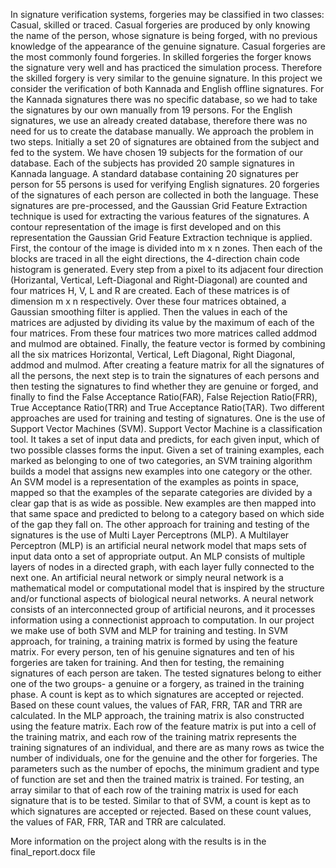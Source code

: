 In signature verification systems, forgeries may be classified in two classes: Casual, skilled or traced. Casual forgeries are produced by only knowing the name of the person, whose signature is being forged, with no previous knowledge of the appearance of the genuine signature. Casual forgeries are the most commonly found forgeries. In skilled forgeries the forger knows the signature very well and has practiced the simulation process. Therefore the skilled forgery is very similar to the genuine signature.
In this project we consider the verification of both Kannada and English offline signatures. For the Kannada signatures there was no specific database, so we had to take the signatures by our own manually from 19 persons. For the English signatures, we use an already created database, therefore there was no need for us to create the database manually.
We approach the problem in two steps. Initially a set 20 of signatures are obtained from the subject and fed to the system. We have chosen 19 subjects for the formation of our database. Each of the subjects has provided 20 sample signatures in Kannada language. A standard database containing 20 signatures per person for 55 persons is used for verifying English signatures. 20 forgeries of the signatures of each person are collected in both the language.  These signatures are pre-processed, and the Gaussian Grid Feature Extraction technique is used for extracting the various features of the signatures. A contour representation of the image is first developed and on this representation the Gaussian Grid Feature Extraction technique is applied. 
First, the contour of the image is divided into m x n zones. Then each of the blocks are traced in all the eight directions, the 4-direction chain code histogram is generated. Every step from a pixel to its adjacent four direction (Horizantal, Vertical, Left-Diagonal and Right-Diagonal) are counted and four matrices H, V, L and R are created. Each of these matrices is of dimension m x n respectively. Over these four matrices obtained, a Gaussian smoothing filter is applied. Then the values in each of the matrices are adjusted by dividing its value by the maximum of each of the four matrices. From these four matrices two more matrices called addmod and mulmod are obtained. Finally, the feature vector is formed by combining all the six matrices Horizontal, Vertical, Left Diagonal, Right Diagonal, addmod and mulmod.
After creating a feature matrix for all the signatures of all the persons, the next step is to train the signatures of each persons and then testing the signatures to find whether they are genuine or forged, and finally to find the False Acceptance Ratio(FAR), False Rejection Ratio(FRR), True Acceptance Ratio(TRR) and True Acceptance Ratio(TAR).
Two different approaches are used for training and testing of signatures. One is the use of Support Vector Machines (SVM). 
Support Vector Machine is a classification tool. It takes a set of input data and predicts, for each given input, which of two possible classes forms the input. Given a set of training examples, each marked as belonging to one of two categories, an SVM training algorithm builds a model that assigns new examples into one category or the other. An SVM model is a representation of the examples as points in space, mapped so that the examples of the separate categories are divided by a clear gap that is as wide as possible. New examples are then mapped into that same space and predicted to belong to a category based on which side of the gap they fall on.
The other approach for training and testing of the signatures is the use of Multi Layer Perceptrons (MLP). 
A Multilayer Perceptron (MLP) is an artificial neural network model that maps sets of input data onto a set of appropriate output. An MLP consists of multiple layers of nodes in a directed graph, with each layer fully connected to the next one.
An artificial neural network or simply neural network is a mathematical model or computational model that is inspired by the structure and/or functional aspects of biological neural networks. A neural network consists of an interconnected group of artificial neurons, and it processes information using a connectionist approach to computation.
In our project we make use of both SVM and MLP for training and testing.
In SVM approach, for training, a training matrix is formed by using the feature matrix. For every person, ten of his genuine signatures and ten of his forgeries are taken for training. And then for testing, the remaining signatures of each person are taken. The tested signatures belong to either one of the two groups- a genuine or a forgery, as trained in the training phase. A count is kept as to which signatures are accepted or rejected. Based on these count values, the values of FAR, FRR, TAR and TRR are calculated.
In the MLP approach, the training matrix is also constructed using the feature matrix. Each row of the feature matrix is put into a cell of the training matrix, and each row of the training matrix represents the training signatures of an individual, and there are as many rows as twice the number of individuals, one for the genuine and the other for forgeries. The parameters such as the number of epochs, the minimum gradient and type of function are set and then the trained matrix is trained. For testing, an array similar to that of each row of the training matrix is used for each signature that is to be tested. Similar to that of SVM, a count is kept as to which signatures are accepted or rejected. Based on these count values, the values of FAR, FRR, TAR and TRR are calculated. 


More information on the project along with the results is in the final_report.docx file
